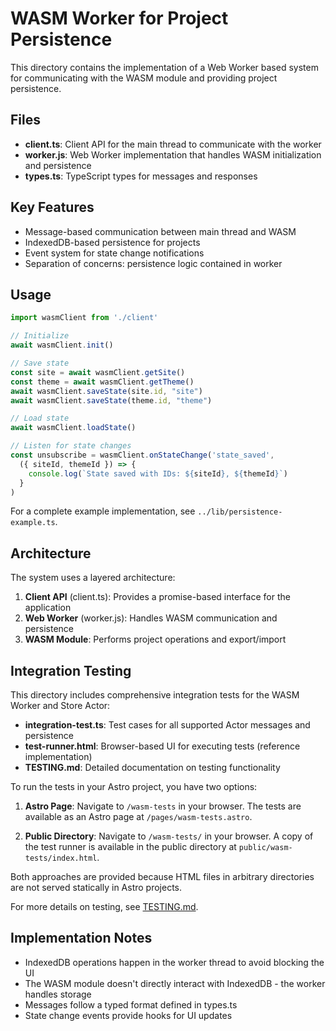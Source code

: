 # WASM Worker for Project Persistence

This directory contains the implementation of a Web Worker based system for communicating with the WASM module and providing project persistence.

## Files

- **client.ts**: Client API for the main thread to communicate with the worker
- **worker.js**: Web Worker implementation that handles WASM initialization and persistence
- **types.ts**: TypeScript types for messages and responses

## Key Features

- Message-based communication between main thread and WASM
- IndexedDB-based persistence for projects
- Event system for state change notifications
- Separation of concerns: persistence logic contained in worker

## Usage

```typescript
import wasmClient from './client'

// Initialize
await wasmClient.init()

// Save state
const site = await wasmClient.getSite()
const theme = await wasmClient.getTheme()
await wasmClient.saveState(site.id, "site")
await wasmClient.saveState(theme.id, "theme")

// Load state
await wasmClient.loadState()

// Listen for state changes
const unsubscribe = wasmClient.onStateChange('state_saved', 
  ({ siteId, themeId }) => {
    console.log(`State saved with IDs: ${siteId}, ${themeId}`)
  }
)
```

For a complete example implementation, see `../lib/persistence-example.ts`.

## Architecture

The system uses a layered architecture:

1. **Client API** (client.ts): Provides a promise-based interface for the application
2. **Web Worker** (worker.js): Handles WASM communication and persistence
3. **WASM Module**: Performs project operations and export/import

## Integration Testing

This directory includes comprehensive integration tests for the WASM Worker and Store Actor:

- **integration-test.ts**: Test cases for all supported Actor messages and persistence
- **test-runner.html**: Browser-based UI for executing tests (reference implementation)
- **TESTING.md**: Detailed documentation on testing functionality

To run the tests in your Astro project, you have two options:

1. **Astro Page**: Navigate to `/wasm-tests` in your browser. The tests are available as an Astro page at `/pages/wasm-tests.astro`.

2. **Public Directory**: Navigate to `/wasm-tests/` in your browser. A copy of the test runner is available in the public directory at `public/wasm-tests/index.html`.

Both approaches are provided because HTML files in arbitrary directories are not served statically in Astro projects.

For more details on testing, see [TESTING.md](./TESTING.md).

## Implementation Notes

- IndexedDB operations happen in the worker thread to avoid blocking the UI
- The WASM module doesn't directly interact with IndexedDB - the worker handles storage
- Messages follow a typed format defined in types.ts
- State change events provide hooks for UI updates